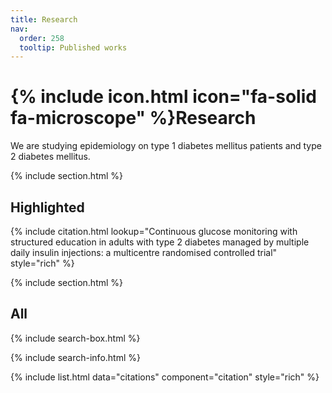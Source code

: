 ```yaml
---
title: Research
nav:
  order: 258
  tooltip: Published works
---
```


# {% include icon.html icon="fa-solid fa-microscope" %}Research

We are studying epidemiology on type 1 diabetes mellitus patients and type 2 diabetes mellitus.

{% include section.html %}

## Highlighted

{% include citation.html lookup="Continuous glucose monitoring with structured education in adults with type 2 diabetes managed by multiple daily insulin injections: a multicentre randomised controlled trial" style="rich" %}

{% include section.html %}

## All

{% include search-box.html %}

{% include search-info.html %}

{% include list.html data="citations" component="citation" style="rich" %}
